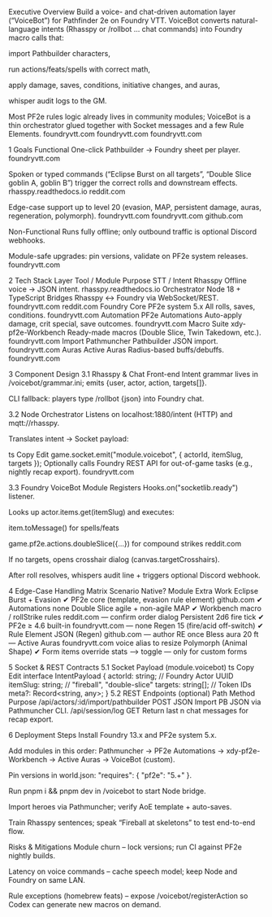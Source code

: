 Executive Overview
Build a voice- and chat-driven automation layer (“VoiceBot”) for Pathfinder 2e on Foundry VTT.
VoiceBot converts natural-language intents (Rhasspy or /rollbot … chat commands) into Foundry macro calls that:

import Pathbuilder characters,

run actions/feats/spells with correct math,

apply damage, saves, conditions, initiative changes, and auras,

whisper audit logs to the GM.

Most PF2e rules logic already lives in community modules; VoiceBot is a thin orchestrator glued together with Socket messages and a few Rule Elements.
foundryvtt.com
foundryvtt.com
foundryvtt.com

1 Goals
Functional
One-click Pathbuilder → Foundry sheet per player.
foundryvtt.com

Spoken or typed commands (“Eclipse Burst on all targets”, “Double Slice goblin A, goblin B”) trigger the correct rolls and downstream effects.
rhasspy.readthedocs.io
reddit.com

Edge-case support up to level 20 (evasion, MAP, persistent damage, auras, regeneration, polymorph).
foundryvtt.com
foundryvtt.com
github.com

Non-Functional
Runs fully offline; only outbound traffic is optional Discord webhooks.

Module-safe upgrades: pin versions, validate on PF2e system releases.
foundryvtt.com

2 Tech Stack
Layer	Tool / Module	Purpose
STT / Intent	Rhasspy	Offline voice → JSON intent.
rhasspy.readthedocs.io
Orchestrator	Node 18 + TypeScript	Bridges Rhasspy ↔ Foundry via WebSocket/REST.
foundryvtt.com
reddit.com
Foundry Core	PF2e system 5.x	All rolls, saves, conditions.
foundryvtt.com
Automation	PF2e Automations	Auto-apply damage, crit special, save outcomes.
foundryvtt.com
Macro Suite	xdy-pf2e-Workbench	Ready-made macros (Double Slice, Twin Takedown, etc.).
foundryvtt.com
Import	Pathmuncher	Pathbuilder JSON import.
foundryvtt.com
Auras	Active Auras	Radius-based buffs/debuffs.
foundryvtt.com

3 Component Design
3.1 Rhasspy & Chat Front-end
Intent grammar lives in /voicebot/grammar.ini; emits {user, actor, action, targets[]}.

CLI fallback: players type /rollbot {json} into Foundry chat.

3.2 Node Orchestrator
Listens on localhost:1880/intent (HTTP) and mqtt://rhasspy.

Translates intent → Socket payload:

ts
Copy
Edit
game.socket.emit("module.voicebot", { actorId, itemSlug, targets });
Optionally calls Foundry REST API for out-of-game tasks (e.g., nightly recap export).
foundryvtt.com

3.3 Foundry VoiceBot Module
Registers Hooks.on("socketlib.ready") listener.

Looks up actor.items.get(itemSlug) and executes:

item.toMessage() for spells/feats

game.pf2e.actions.doubleSlice({...}) for compound strikes
reddit.com

If no targets, opens crosshair dialog (canvas.targetCrosshairs).

After roll resolves, whispers audit line + triggers optional Discord webhook.

4 Edge-Case Handling Matrix
Scenario	Native?	Module	Extra Work
Eclipse Burst + Evasion	✔ PF2e core (template, evasion rule element)
github.com
✔ Automations	none
Double Slice agile + non-agile MAP	✔ Workbench macro / rollStrike rules
reddit.com
—	confirm order dialog
Persistent 2d6 fire tick	✔ PF2e ≥ 4.6 built-in
foundryvtt.com
—	none
Regen 15 (fire/acid off-switch)	✔ Rule Element JSON (Regen)
github.com
—	author RE once
Bless aura 20 ft	—	Active Auras
foundryvtt.com
voice alias to resize
Polymorph (Animal Shape)	✔ Form items override stats ⟶ toggle	—	only for custom forms

5 Socket & REST Contracts
5.1 Socket Payload (module.voicebot)
ts
Copy
Edit
interface IntentPayload {
  actorId: string;          // Foundry Actor UUID
  itemSlug: string;         // "fireball", "double-slice"
  targets: string[];        // Token IDs
  meta?: Record<string, any>;
}
5.2 REST Endpoints (optional)
Path	Method	Purpose
/api/actors/:id/import/pathbuilder	POST JSON	Import PB JSON via Pathmuncher CLI.
/api/session/log	GET	Return last n chat messages for recap export.

6 Deployment Steps
Install Foundry 13.x and PF2e system 5.x.

Add modules in this order: Pathmuncher → PF2e Automations → xdy-pf2e-Workbench → Active Auras → VoiceBot (custom).

Pin versions in world.json: "requires": { "pf2e": "5.+" }.

Run pnpm i && pnpm dev in /voicebot to start Node bridge.

Import heroes via Pathmuncher; verify AoE template + auto-saves.

Train Rhasspy sentences; speak “Fireball at skeletons” to test end-to-end flow.


Risks & Mitigations
Module churn – lock versions; run CI against PF2e nightly builds.

Latency on voice commands – cache speech model; keep Node and Foundry on same LAN.

Rule exceptions (homebrew feats) – expose /voicebot/registerAction so Codex can generate new macros on demand.
